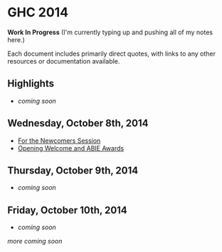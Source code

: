 # GHC 2014

**Work In Progress**
(I'm currently typing up and pushing all of my notes here.)

Each document includes primarily direct quotes, with
links to any other resources or documentation available.

## Highlights
 * *coming soon*

## Wednesday, October 8th, 2014
 * [For the Newcomers Session][weds-newcomers-session]
 * [Opening Welcome and ABIE Awards][weds-opening-welcome-and-abie-awards]

[weds-newcomers-session]: weds/newcomers_session.md
[weds-opening-welcome-and-abie-awards]: weds/opening_session_and_abie_awards.md

## Thursday, October 9th, 2014
 * *coming soon*

## Friday, October 10th, 2014
 * *coming soon*

*more coming soon*
